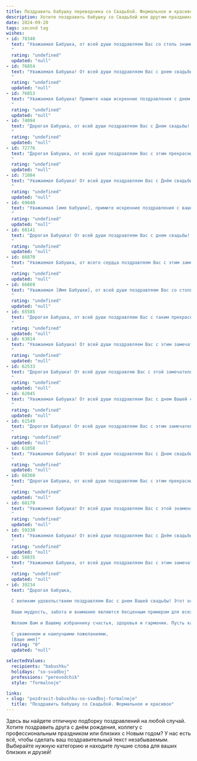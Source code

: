 ```yaml
---
title: Поздравить бабушку переводчика со Свадьбой. Формальное и красивое
description: Хотите поздравить бабушку со Свадьбой или другим праздником? Наш ИИ создаст незабываемое поздравление, а вы обязательно выделитесь среди других.  
date: 2024-09-20
tags: second tag
wishes:
- id: 78340
  text: "Уважаемая Бабушка, от всей души поздравляем Вас со столь знаменательным событием - свадьбой! Желаем молодоженам долгих лет счастливой совместной жизни, наполненной любовью, взаимопониманием и благополучием. Пусть Ваш профессионализм переводчика помогает Вам находить общий язык во всех жизненных ситуациях.
  "
  rating: "undefined"
  updated: "null"
- id: 76854
  text: "Уважаемая Бабушка! От всей души поздравляем Вас с днем свадьбы! Пусть этот новый этап Вашей жизни будет наполнен любовью, счастьем и взаимопониманием! Желаем Вам крепкого здоровья, благополучия и долгих лет совместной жизни!
  "
  rating: "undefined"
  updated: "null"
- id: 76853
  text: "Уважаемая Бабушка! Примите наши искренние поздравления с днем свадьбы! Желаем Вам и Вашему супругу долгих лет совместной жизни, наполненных любовью, счастьем и взаимопониманием. Пусть Ваша профессия переводчика всегда помогает находить общий язык не только с родными, но и с миром!
  "
  rating: "undefined"
  updated: "null"
- id: 74094
  text: "Дорогая Бабушка, от всей души поздравляем Вас с Днем свадьбы! Желаем Вам бесконечного счастья, любви и благополучия. Пусть Ваша жизнь будет наполнена теплом и любовью, а профессия переводчика приносит вдохновение и радость.
  "
  rating: "undefined"
  updated: "null"
- id: 72776
  text: "Дорогая Бабушка, от всей души поздравляем Вас с этим прекрасным днем! Желаем Вам долгих лет совместной жизни, наполненных любовью, уважением и взаимопониманием. Пусть Ваш жизненный путь, подобно прекрасному переводу, будет насыщен яркими красками, интересными поворотами и глубоким смыслом. Счастья Вам, здоровья и благополучия!
  "
  rating: "undefined"
  updated: "null"
- id: 71084
  text: "Уважаемая Бабушка! От всей души поздравляем Вас с Днём свадьбы! Желаем Вам долгих лет совместной жизни, наполненных радостью, любовью и взаимным уважением. Пусть Ваш труд переводчика приносит Вам удовлетворение, а Ваши знания и опыт ценят и уважают.
  "
  rating: "undefined"
  updated: "null"
- id: 69040
  text: "Уважаемая [имя бабушки], примите искренние поздравления с вашей свадьбой! Желаем вам долгих лет совместной жизни, наполненных любовью, счастьем и взаимопониманием. Пусть ваш союз будет крепким и гармоничным, как перевод, выполненный с исключительной точностью и мастерством!
  "
  rating: "undefined"
  updated: "null"
- id: 68141
  text: "Дорогая Бабушка! От всей души поздравляем Вас с днем свадьбы! Пусть этот день станет началом новой главы в Вашей жизни, наполненной любовью, счастьем и благополучием. Желаем Вам крепкого здоровья, семейного уюта и процветания. Пусть Ваш талант переводчика приносит Вам радость и новые возможности.
  "
  rating: "undefined"
  updated: "null"
- id: 66870
  text: "Уважаемая Бабушка, от всего сердца поздравляем Вас с этим замечательным днем! Желаем Вам крепкого здоровья, семейного благополучия и, конечно же, безграничного счастья в этот день Вашей свадьбы. Пусть ваша любовь, как талант переводчика, всегда будет точной и красивой, а семейная жизнь – гармоничной и долгой.
  "
  rating: "undefined"
  updated: "null"
- id: 66869
  text: "Уважаемая [Имя Бабушки], от всей души поздравляем Вас со столь важным событием - свадьбой Ваших [внуков/внучки]! Желаем Вам крепкого здоровья, долгих лет жизни, семейного счастья и благополучия. Пусть Ваша мудрость и опыт всегда сопутствуют Вашим близким, а любовь и тепло в Вашем доме всегда будут яркими и незыблемыми.
  "
  rating: "undefined"
  updated: "null"
- id: 65585
  text: "Дорогая Бабушка, от всей души поздравляем Вас с таким прекрасным событием, как Ваша свадьба! Пусть этот день станет началом новой, счастливой главы в Вашей жизни, наполненной любовью, гармонией и взаимопониманием. Желаем Вам крепкого здоровья, благополучия и долгих лет совместной жизни, полных радости и счастья. Счастья Вам, дорогая Бабушка!
  "
  rating: "undefined"
  updated: "null"
- id: 63814
  text: "Уважаемая Бабушка! От всей души поздравляем Вас с этим замечательным событием — Вашей свадьбой! Желаем Вам бесконечной любви, взаимопонимания и счастья в семейной жизни. Пусть ваш союз будет крепким и полным гармонии, а ваши дни — яркими и запоминающимися.
  "
  rating: "undefined"
  updated: "null"
- id: 62533
  text: "Дорогая Бабушка! От всей души поздравляю Вас с этой замечательной датой - Вашей свадьбой! Желаю Вам, чтобы Ваши годы совместной жизни были наполнены радостью, любовью и взаимным уважением. Пусть Ваша профессия переводчика продолжает приносить Вам удовлетворение, а Ваши знания и опыт остаются востребованными и ценными. Здоровья Вам, благополучия и много-много счастливых лет!
  "
  rating: "undefined"
  updated: "null"
- id: 62045
  text: "Уважаемая Бабушка! От всей души поздравляем Вас с днем Вашей свадьбы! Желаем Вам долгих лет совместной жизни, наполненных любовью, счастьем и взаимопониманием. Пусть Ваша семейная жизнь будет прекрасной и яркой, как Ваша профессия переводчика, с помощью которой Вы открываете для людей мир новых знаний и культур.
  "
  rating: "undefined"
  updated: "null"
- id: 61549
  text: "Дорогая Бабушка! От всей души поздравляем Вас с этим замечательным событием - Вашей свадьбой! Желаем Вам  долгого, счастливого и беззаботного семейного пути, пусть каждый день будет наполнен любовью,  радостью и гармонией.  Ваша профессия переводчика всегда была примером  мудрости и  тонкого  понимания  разных  культур, а  Ваша  жизнь  -  ярким  подтверждением  любви  и верности.
  "
  rating: "undefined"
  updated: "null"
- id: 61058
  text: "Уважаемая Бабушка! От всей души поздравляем Вас с Днем свадьбы! Пусть этот день станет яркой страницей Вашей долгой и счастливой жизни, полной любви, взаимопонимания и радости! Желаем Вам крепкого здоровья, благополучия и неиссякаемой энергии!
  "
  rating: "undefined"
  updated: "null"
- id: 60360
  text: "Дорогая Бабушка, от всей души поздравляем Вас с этим прекрасным днем! Желаем Вам неиссякаемой любви, семейного благополучия и долгого, счастливого пути, полного интересных  переводов и творческих успехов. Пусть Ваш талант переводчика  радует Вас и всех вокруг!
  "
  rating: "undefined"
  updated: "null"
- id: 60170
  text: "Уважаемая Бабушка! От всей души поздравляем Вас с этой знаменательной датой - вашей свадьбой! Желаем вам долгих лет совместной жизни, наполненных любовью, счастьем и взаимопониманием. Пусть ваша профессия переводчика всегда приносит вам радость и новые открытия, а семейное тепло согревает вас в любые времена.
  "
  rating: "undefined"
  updated: "null"
- id: 59330
  text: "Уважаемая Бабушка! От всей души поздравляем Вас с Днём свадьбы! Желаем Вам в этот особенный день душевного тепла, семейного счастья и много-много лет, полных любви и взаимопонимания. Пусть Ваш профессиональный талант переводчика, помогающий людям находить общий язык, всегда приносит Вам удовлетворение и признание!
  "
  rating: "undefined"
  updated: "null"
- id: 58835
  text: "Уважаемая Бабушка, от всей души поздравляем Вас с этим замечательным событием! Свадьба - это начало новой главы в жизни, и мы желаем Вам и Вашему избраннику  любви, счастья и долгих лет совместной жизни, наполненных радостью и взаимопониманием. Пусть Ваша профессиональная стезя переводчика всегда будет успешной и приносит Вам удовлетворение!
  "
  rating: "undefined"
  updated: "null"
- id: 39234
  text: "Дорогая бабушка,
  
  С великим удовольствием поздравляем Вас с днем Вашей свадьбы! Этот особенный момент в жизни, наполненный любовью и нежностью, станет яркой вехой, символизирующей крепкие узы, которые связывают сердца двух людей.
  
  Ваши мудрость, забота и внимание являются бесценным примером для всех нас. Вы всегда умели находить правильные слова, чтобы поддержать и вдохновить, и именно этот дар характеризует Вашу профессию переводчика. Пусть эти качества сопутствуют Вам и в новом совместном пути.
  
  Желаем Вам и Вашему избраннику счастья, здоровья и гармонии. Пусть каждый день будет наполнен радостью, умиротворением и теплом взаимной любви.
  
  С уважением и наилучшими пожеланиями,
  [Ваше имя]"
  rating: "0"
  updated: "null"

selectedValues:
  recipients: "babushku"
  holidays: "so-svadboj"
  professions: "perevodchik"
  style: "formalnoje"

links:
- slug: "pozdravit-babushku-so-svadboj-formalnoje"
  title: "Поздравить бабушку со Свадьбой. Формальное и красивое"
---
```


Здесь вы найдете отличную подборку поздравлений на любой случай. 
Хотите поздравить друга с днём рождения, коллегу с профессиональным праздником или близких с Новым годом? У нас есть всё, чтобы сделать ваш поздравительный текст незабываемым. Выбирайте нужную категорию и находите лучшие слова для ваших близких и друзей!

